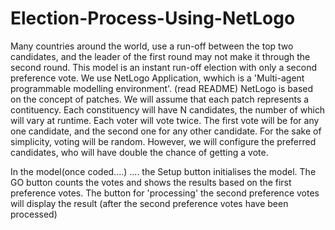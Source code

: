 # Election-Process-Using-NetLogo
Many countries around the world, use a run-off between the top two candidates, and the leader of the first round may not make it through the second round. This model is an instant run-off election with only a second preference vote. We use NetLogo Application, wwhich is a 'Multi-agent programmable modelling environment'. (read README)
NetLogo is based on the concept of patches. We will assume that each patch represents a contituency. Each constituency will have N candidates, the number of which will vary at runtime. 
Each voter will vote twice. The first vote will be for any one candidate, and the second one for any other candidate.
For the sake of simplicity, voting will be random. However, we will configure the preferred candidates, who will have double the chance of getting a vote.

In the model(once coded....)
.... the Setup button initialises the model. The GO button counts the votes and shows the results based on the first preference votes. The button for 'processing' the second preference votes will display the result (after the second preference votes have been processed)
